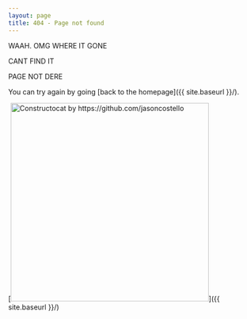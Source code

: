 ```yaml
---
layout: page
title: 404 - Page not found
---
```


WAAH. OMG WHERE IT GONE  

CANT FIND IT  

PAGE NOT DERE  

You can try again by going [back to the homepage]({{ site.baseurl }}/).

[<img src="https://raw.githubusercontent.com/roloTheDog/roloTheDog.github.io/master/images/404.jpg" alt="Constructocat by https://github.com/jasoncostello" style="width: 400px;"/>]({{ site.baseurl }}/)
